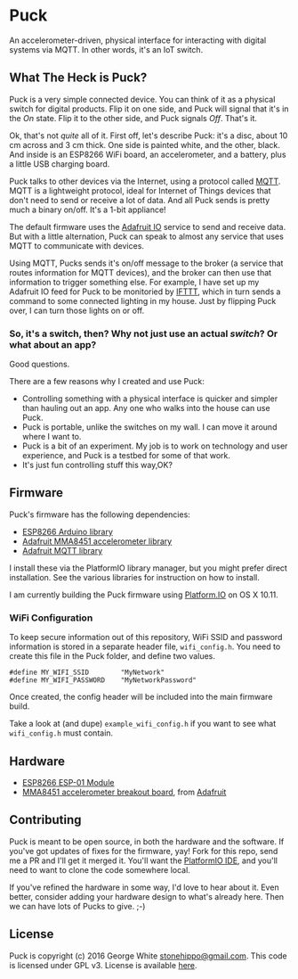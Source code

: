 # Puck
An accelerometer-driven, physical interface for interacting with digital systems via MQTT. In other words, it's an IoT switch.

## What The Heck is Puck?

Puck is a very simple connected device. You can think of it as a physical switch for digital products. Flip it on one side, and Puck will signal that it's in the _On_ state. Flip it to the other side, and Puck signals _Off_. That's it.

Ok, that's not _quite_ all of it. First off, let's describe Puck: it's a disc, about 10 cm across and 3 cm thick. One side is painted white, and the other, black. And inside is an ESP8266 WiFi board, an accelerometer, and a battery, plus a little USB charging board.

Puck talks to other devices via the Internet, using a protocol called [MQTT](https://en.wikipedia.org/wiki/MQTT). MQTT is a lightweight protocol, ideal for Internet of Things devices that don't need to send or receive a lot of data. And all Puck sends is pretty much a binary on/off. It's a 1-bit appliance!

The default firmware uses the [Adafruit IO](http://io.adafruit.com) service to send and receive data. But with a little alternation, Puck can speak to almost any service that uses MQTT to communicate with devices.

Using MQTT, Pucks sends it's on/off message to the broker (a service that routes information for MQTT devices), and the broker can then use that information to trigger something else. For example, I have set up my Adafruit IO feed for Puck to be monitoried by [IFTTT](http://iftt.com), which in turn sends a command to some connected lighting in my house. Just by flipping Puck over, I can turn those lights on or off.

### So, it's a switch, then? Why not just use an actual _switch_? Or what about an app?

Good questions.

There are a few reasons why I created and use Puck:

* Controlling something with a physical interface is quicker and simpler than hauling out an app. Any one who walks into the house can use Puck.
* Puck is portable, unlike the switches on my wall. I can move it around where I want to.
* Puck is a bit of an experiment. My job is to work on technology and user experience, and Puck is a testbed for some of that work.
* It's just fun controlling stuff this way,OK?

## Firmware

Puck's firmware has the following dependencies:

* [ESP8266 Arduino library](https://github.com/esp8266/Arduino)
* [Adafruit MMA8451 accelerometer library](https://github.com/adafruit/Adafruit_MMA8451_Library)
* [Adafruit MQTT library](https://github.com/adafruit/Adafruit_MQTT_Library)

I install these via the PlatformIO library manager, but you might prefer direct installation. See the various libraries for instruction on how to install.

I am currently building the Puck firmware using [Platform.IO](http://platformio.org) on OS X 10.11.

### WiFi Configuration

To keep secure information out of this repository, WiFi SSID and password information is stored in a separate header file, `wifi_config.h`. You need to create this file in the Puck folder, and define two values.

```
#define MY_WIFI_SSID        "MyNetwork"
#define MY_WIFI_PASSWORD    "MyNetworkPassword"
```

Once created, the config header will be included into the main firmware build.

Take a look at (and dupe) `example_wifi_config.h` if you want to see what `wifi_config.h` must contain.

## Hardware

* [ESP8266 ESP-01 Module](https://github.com/esp8266/esp8266-wiki/wiki/Hardware_versions)
* [MMA8451 accelerometer breakout board](https://www.adafruit.com/products/2019), from [Adafruit](http://adafruit.com)

## Contributing

Puck is meant to be open source, in both the hardware and the software. If you've got updates of fixes for the firmware, yay! Fork for this repo, send me a PR and I'll get it merged it. You'll want the [PlatformIO IDE](http://platformio.org), and you'll need to want to clone the code somewhere local.

 If you've refined the hardware in some way, I'd love to hear about it. Even better, consider adding your hardware design to what's already here. Then we can have lots of Pucks to give. ;-)

## License

Puck is copyright (c) 2016 George White <stonehippo@gmail.com>.
This code is licensed under GPL v3. License is available [here](/LICENSE).
